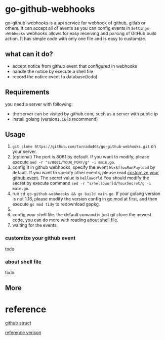# go-github-webhooks
go-github-webhooks is a api service for webhook of github, gitlab or others. It can accept all of events as you can config events in `Settings->Webhooks`
webhooks allows for easy receiving and parsing of GitHub build action. It has simple code with only one file and is easy to customize.
## what can it do?
- accept notice from github event that configured in webhooks
- handle the notice by execute a shell file
- record the notice event to database(todo)

## Requirements
you need a server with following:
- the server can be visited by github.com, such as a server with public ip
- install golang (version`1.16` is recommend)

## Usage
1. `git clone https://github.com/tornado404/go-github-webhooks.git` on your server.
2. (optional) The port is 8081 by default. If you want to modify, please execute `sed -r "s/8081/YOUR_PORT/g" -i main.go`.
3. config it in github webhooks, specify the event `WorkflowRunPayload` by default. If you want to specify other events, please read [customize your github event](#jump1). The secret value is `helloworld` You should modify the secret by execute command `sed -r "s/helloworld/YourSecret/g -i main.go`.
4. run `cd go-github-webhoooks && go build main.go`. If your golang version is not 1.16, please modify the version config in go.mod at first, and then execute `go mod tidy` to redownload gopkg. 
5. 
6. config your shell file. the default comand is just git clone the newest code, you can do more with reading [about shell file](#jump2).
7. waiting for the events.

### <a id = "jump1">customize your github event</a>
todo

### <a id = "jump2">about shell file</a>
todo

## More

# reference

[github struct](https://pkg.go.dev/github.com/go-playground/webhooks/v6@v6.0.1/github#WorkflowJobPayload)

[reference verison](https://github.com/go-playground/webhooks)
